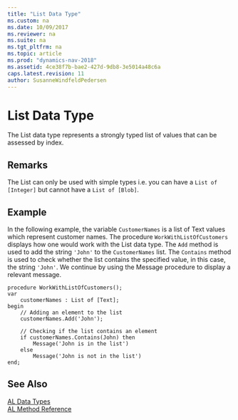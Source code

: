 ```yaml
---
title: "List Data Type"
ms.custom: na
ms.date: 10/09/2017
ms.reviewer: na
ms.suite: na
ms.tgt_pltfrm: na
ms.topic: article
ms.prod: "dynamics-nav-2018"
ms.assetid: 4ce38f7b-bae2-427d-9db8-3e5014a48c6a
caps.latest.revision: 11
author: SusanneWindfeldPedersen
---
```

# List Data Type
The List data type represents a strongly typed list of values that can be assessed by index. 

## Remarks  
 The List can only be used with simple types i.e. you can have a ```List of [Integer]``` but cannot have a ```List of [Blob]```. 

## Example  
 In the following example, the variable ``CustomerNames`` is a list of Text values which represent customer names. The procedure ``WorkWithListOfCustomers`` displays how one would work with the List data type. The ``Add`` method is used to add the string ``'John'`` to the ``CustomerNames`` list. The ``Contains`` method is used to check whether the list contains the specified value, in this case, the string ``'John'``. We continue by using the Message procedure to display a relevant message. 

```
procedure WorkWithListOfCustomers();
var
    customerNames : List of [Text];
begin
    // Adding an element to the list
    customerNames.Add('John');

    // Checking if the list contains an element
    if customerNames.Contains(John) then
        Message('John is in the list')
    else 
        Message('John is not in the list')
end;

```  
  
## See Also
[AL Data Types](devenv-al-data-types.md)  
[AL Method Reference](../methods/devenv-al-method-reference.md)  